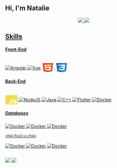 ## Hi, I'm Natalie

<div align="center">
  <a href="https://github.com/NatalieGFonseca">
  <img height="180em" src="https://github-readme-stats.vercel.app/api?username=NatalieGFonseca&show_icons=true&theme=dracula&include_all_commits=true&count_private=true"/>
  <img height="180em" src="https://github-readme-stats.vercel.app/api/top-langs/?username=NatalieGFonseca&layout=compact&langs_count=7&theme=dracula"/>
</div>
  
## Skills
  
  <h4>Front-End</h4>
<div style="display: inline_block; align:center"><br>
  <img align="center" alt="Angular" height="30" width="40" src="https://cdn.jsdelivr.net/gh/devicons/devicon/icons/angularjs/angularjs-original.svg">
  <img align="center" alt="Vue" height="30" width="40" src="https://cdn.jsdelivr.net/gh/devicons/devicon/icons/vuejs/vuejs-original.svg" />
  <img align="center" alt="HTML" height="30" width="40" src="https://raw.githubusercontent.com/devicons/devicon/master/icons/html5/html5-original.svg">
  <img align="center" alt="CSS" height="30" width="40" src="https://raw.githubusercontent.com/devicons/devicon/master/icons/css3/css3-original.svg">
</div>
  
  <h4>Back-End</h4>
<div style="display: inline_block; align:center"><br>
  <img align="center" alt="JavaScript" height="30" width="40" src="https://raw.githubusercontent.com/devicons/devicon/master/icons/javascript/javascript-plain.svg">
  <img align="center" alt="NodeJS" height="30" width="40" src="https://cdn.jsdelivr.net/gh/devicons/devicon/icons/nodejs/nodejs-original.svg" />
  <img align="center" alt="Java" height="30" width="40" src="https://cdn.jsdelivr.net/gh/devicons/devicon/icons/java/java-original.svg" />
  <img align="center" alt="C++" height="30" width="40" src="https://cdn.jsdelivr.net/gh/devicons/devicon/icons/cplusplus/cplusplus-original.svg" />
  <img align="center" alt="Flutter" height="30" width="40" src="https://cdn.jsdelivr.net/gh/devicons/devicon/icons/flutter/flutter-original.svg" />
  <img align="center" alt="Docker" height="30" width="40" src="https://cdn.jsdelivr.net/gh/devicons/devicon/icons/docker/docker-original-wordmark.svg" />
</div>
  
  <h5>Databases</h5>
  <img align="center" alt="Docker" height="30" width="40" src="https://cdn.jsdelivr.net/gh/devicons/devicon/icons/oracle/oracle-original.svg" />
  <img align="center" alt="Docker" height="30" width="40" src="https://cdn.jsdelivr.net/gh/devicons/devicon/icons/microsoftsqlserver/microsoftsqlserver-plain-wordmark.svg" />
  <img align="center" alt="Docker" height="30" width="40" src="https://cdn.jsdelivr.net/gh/devicons/devicon/icons/mysql/mysql-original-wordmark.svg" />
    
    <h4>Tools</h4>
   
   <img align="center" alt="Docker" height="30" width="40" src="https://cdn.jsdelivr.net/gh/devicons/devicon/icons/gitlab/gitlab-original-wordmark.svg" />
   <img align="center" alt="Docker" height="30" width="40" src="https://cdn.jsdelivr.net/gh/devicons/devicon/icons/linux/linux-original.svg" />
   <img align="center" alt="Docker" height="30" width="40" src="https://cdn.jsdelivr.net/gh/devicons/devicon/icons/vscode/vscode-original-wordmark.svg" />
         
  
  ##
 
<div> 
  <a href = "mailto:nataliegf2017@gmail.com"><img src="https://img.shields.io/badge/-Gmail-%23333?style=for-the-badge&logo=gmail&logoColor=white" target="_blank"></a>
  <a href="https://www.linkedin.com/in/nataliegomesfonseca" target="_blank"><img src="https://img.shields.io/badge/-LinkedIn-%230077B5?style=for-the-badge&logo=linkedin&logoColor=white" target="_blank"></a> 
  
</div>
